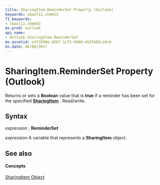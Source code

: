 ```yaml
---
title: SharingItem.ReminderSet Property (Outlook)
keywords: vbaol11.chm653
f1_keywords:
- vbaol11.chm653
ms.prod: outlook
api_name:
- Outlook.SharingItem.ReminderSet
ms.assetid: e3f3580e-d2b7-1cf3-9490-a525685c10cb
ms.date: 06/08/2017
---
```



# SharingItem.ReminderSet Property (Outlook)

Returns or sets a **Boolean** value that is **true** if a reminder has been set for the specified **[SharingItem](sharingitem-object-outlook.md)** . Read/write.


## Syntax

 _expression_ . **ReminderSet**

 _expression_ A variable that represents a **SharingItem** object.


## See also


#### Concepts


[SharingItem Object](sharingitem-object-outlook.md)

